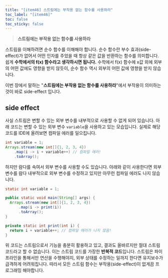 ```yaml
---
title: "[item46] 스트림에는 부작용 없는 함수를 사용하라"
toc_label: "[item46]"
toc: false
toc_sticky: false
---
```


> **스트림에는 부작용 없는 함수를 사용하라**

스트림을 이해하려면 순수 함수를 이해해야 합니다. 순수 함수란 부수 효과(side-effect)가 없어서 어떤 인자를 주었을 때 항상 같은 값을 반환하는 함수를 의미합니다. 쉽게 **수학에서의 f(x) 함수라고 생각하시면 됩니다.** 수학에서 f(x) 함수에 x값 외에 외부의 어떤 값에도 영향을 받지 않듯이, 순수 함수 역시 외부의 어떤 값에 영향을 받지 않습니다.

이번 장에서 말하는 "**스트림에는 부작용 없는 함수를 사용하라**"에서 부작용이 의미하는 것이 바로 side-effect 입니다.

## side effect
사실 스트림은 변할 수 있는 외부 변수를 내부적으로 사용할 수 없게 되어 있습니다. 아래 코드는 변할 수 있는 외부 변수 `variable`을 사용하고 있는 모습입니다. 실제로 해당 코드를 IDE에 올려보면 컴파일 에러를 일으킵니다.
```java
int variable = 1;
Arrays.stream(new int[]{1, 2, 3, 4})
    .map(i -> i + variable++) // 컴파일 에러!
    .toArray();
```
하지만 람다를 속여서 외부 변수를 사용할 수도 있습니다. 아래와 같이 사용한다면 외부 변수를 람다 내부적으로 외부 변수를 수정하고 있지만 아무런 컴파일 에러도 나지 않습니다. 

```java
static int variable = 1;

public static void main(String[] args) {
  Arrays.stream(new int[]{1, 2, 3, 4})
      .map(i -> print(i))
      .toArray();
}

private static int print(int i) {
  return i + variable++; // 컴파일 에러가 나지 않음!
}
```

위 코드는 스트림으로서 기능을 충분히 활용하고 있고, 결과도 올바르지만 절대 스트림 코드라고 할 수 없습니다. 이는 스트림 코드를 가장한 **반복적 코드**입니다. 스트림은 파이프라인을 통해서만 연산을 수행해야지, 외부 상태를 수정하는 일까지 한다면 유지보수가 급격하게 어려워집니다. 따라서 모든 스트림 함수는 부작용(side-effect)이 없게끔 프로그래밍 해야합니다.